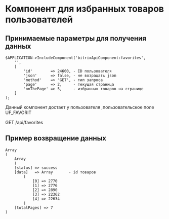 # Компонент для избранных товаров пользователей
## Принимаемые параметры для получения данных 
```
$APPLICATION->IncludeComponent('bitrixApiComponent:favorites',
	'',
	[
		'id'        => 24600, - ID пользователя
		'json'      => false, - не возращать json
		'method'    => 'GET', - тип запроса
        'page'      => 2,     - текущая страница
		'onThePage' => 5,     - избранных товаров на странице
	]
);
```

Данный компонент достает у пользователя ,пользовательское поле UF_FAVORIT

GET /api/favorites

## Пример возвращение данных
```
Array
(
    Array
    (
    [status] => success
    [data]   => Array       - id товаров
        (
            [0] => 2770
            [1] => 2776
            [2] => 2890
            [3] => 22362
            [4] => 22634
        )
    [totalPages] => 7 
)
```
